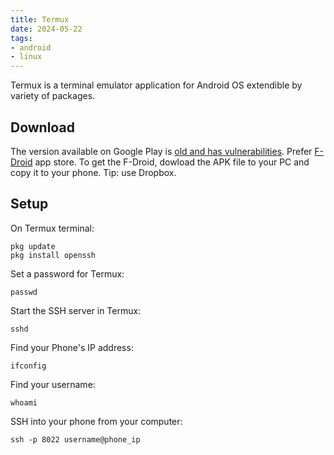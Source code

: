 ```yaml
---
title: Termux
date: 2024-05-22
tags: 
- android
- linux
---
```


Termux is a terminal emulator application for Android OS extendible by variety of packages.

## Download

The version available on Google Play is [old and has
vulnerabilities](https://github.com/termux/termux-app?tab=readme-ov-file#installation).
Prefer [F-Droid](https://f-droid.org/) app store. To get the F-Droid,
dowload the APK file to your PC and copy it to your phone. Tip: use Dropbox.

## Setup

On Termux terminal:

    pkg update
    pkg install openssh

Set a password for Termux:

    passwd

Start the SSH server in Termux:

    sshd

Find your Phone's IP address:

    ifconfig

Find your username:

    whoami

SSH into your phone from your computer:

    ssh -p 8022 username@phone_ip
